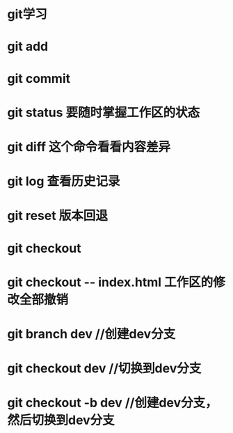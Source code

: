 # git学习

# git add 

# git commit

# git status 要随时掌握工作区的状态

# git diff  这个命令看看内容差异

# git log 查看历史记录

# git reset  版本回退

# git checkout 
  # git checkout -- index.html  工作区的修改全部撤销

# git branch dev //创建dev分支
# git checkout dev //切换到dev分支
# git checkout -b dev  //创建dev分支，然后切换到dev分支